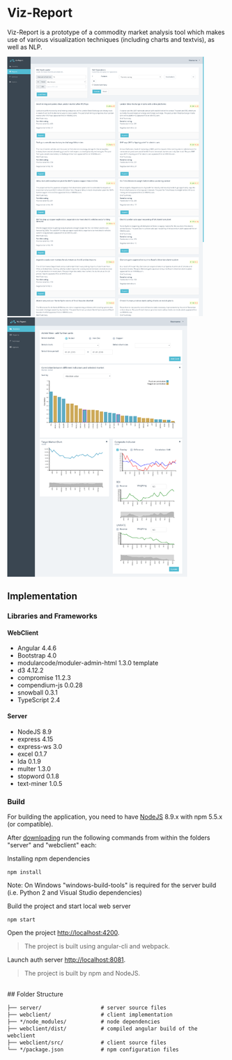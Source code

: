 # Viz-Report

Viz-Report is a prototype of a commodity market analysis tool which makes use of various visualization techniques (including charts and textvis), as well as NLP.

<p>
  <img height="595" src="resources/screenshots/report_screen0.png">
  <img height="595" src="resources/screenshots/viz_screen0.png"> 
</p>

## Implementation
### Libraries and Frameworks
#### WebClient
* Angular 4.4.6
* Bootstrap 4.0
* modularcode/moduler-admin-html 1.3.0 template
* d3 4.12.2
* compromise 11.2.3
* compendium-js 0.0.28
* snowball 0.3.1
* TypeScript 2.4
#### Server
* NodeJS 8.9
* express 4.15
* express-ws 3.0
* excel 0.1.7
* lda 0.1.9
* multer 1.3.0
* stopword 0.1.8
* text-miner 1.0.5


### Build
For building the application, you need to have [NodeJS](https://nodejs.org/en/) 8.9.x with npm 5.5.x (or compatible).

After [downloading](#download) run the following commands from within the folders "server" and "webclient" each:


Installing npm dependencies 
```
npm install
```
Note: On Windows "windows-build-tools" is required for the server build (i.e. Python 2 and Visual Studio dependencies)

Build the project and start local web server
```
npm start
```

Open the project [http://localhost:4200](http://localhost:4200).

> The project is built using angular-cli and webpack.


Launch auth server [http://localhost:8081](http://localhost:8081).

> The project is built by npm and NodeJS.

<br>
## Folder Structure

```
├── server/                   # server source files        
├── webclient/                # client implementation        
├── */node_modules/           # node dependencies        
├── webclient/dist/           # compiled angular build of the webclient
├── webclient/src/            # client source files
└── */package.json            # npm configuration files
```
